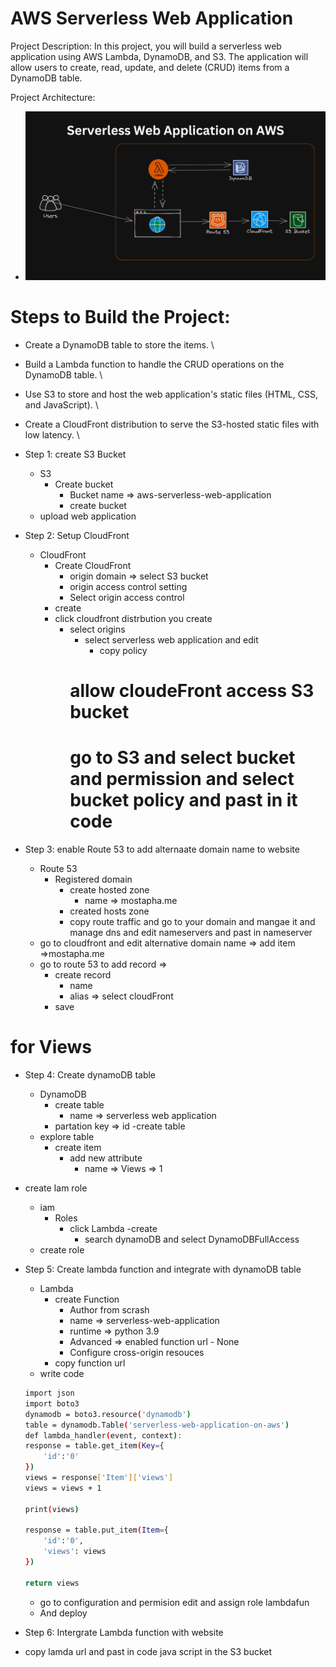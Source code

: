 # AWS Serverless Web Application 

Project Description:
In this project, you will build a serverless web application using AWS Lambda, DynamoDB, and S3. The application will allow users to create, read, update, and delete (CRUD) items from a DynamoDB table.


Project Architecture:

-   ![alt](./images/serverless-web-application.png)

# Steps to Build the Project:
-   Create a DynamoDB table to store the items. \
-   Build a Lambda function to handle the CRUD operations on the DynamoDB table. \
-   Use S3 to store and host the web application's static files (HTML, CSS, and JavaScript). \
-   Create a CloudFront distribution to serve the S3-hosted static files with low latency. \



-   Step 1: create S3 Bucket
    -   S3
        -   Create bucket
            -   Bucket name => aws-serverless-web-application
            -   create bucket
    -   upload web application

-   Step 2: Setup CloudFront
    -   CloudFront
        -   Create CloudFront
            -   origin domain => select S3 bucket
            -   origin access control setting
            -   Select origin access control
        -   create
        -   click cloudfront distrbution you create
            -   select origins
                -   select serverless web application and edit
                    -   copy policy
                # allow cloudeFront access S3 bucket
                # go to S3 and select bucket and permission and select bucket policy and past in it code

-   Step 3: enable Route 53 to add alternaate domain name to website 
    -   Route 53
        -   Registered domain
            -   create hosted zone
                -   name => mostapha.me
            -   created hosts zone
            -   copy route traffic and go to your domain and mangae it and manage dns and edit nameservers and past in nameserver
    -   go to cloudfront and edit alternative domain name => add item =>mostapha.me
    -   go to route 53 to add record => 
        -   create record
            -   name
            -   alias => select cloudFront
        -   save
# for Views
-   Step 4: Create dynamoDB table 
    -   DynamoDB
        -   create table
            -   name => serverless web application
        -   partation key => id
        -create table
    -   explore table
        -   create item
            -   add new attribute
                -   name => Views => 1

-   create Iam role
    -   iam
        -   Roles
            -   click Lambda
                -create
                -   search dynamoDB and select DynamoDBFullAccess
    -   create role


-   Step 5: Create lambda function and integrate with dynamoDB table
    -   Lambda
        -   create Function
            -   Author from scrash
            -   name => serverless-web-application
            -   runtime => python 3.9
            -   Advanced => enabled function url - None
            -   Configure cross-origin resouces
        -   copy function url
    -   write code 

    ```bash
    import json
    import boto3
    dynamodb = boto3.resource('dynamodb')
    table = dynamodb.Table('serverless-web-application-on-aws')
    def lambda_handler(event, context):
    response = table.get_item(Key={
        'id':'0'
    })
    views = response['Item']['views']
    views = views + 1

    print(views)

    response = table.put_item(Item={
        'id':'0',
        'views': views
    })

    return views
    ```
    -   go to configuration and permision edit and assign role lambdafun
    -   And deploy

    
-   Step 6: Intergrate Lambda function with website

-   copy lamda url and past in code  java script in the S3 bucket